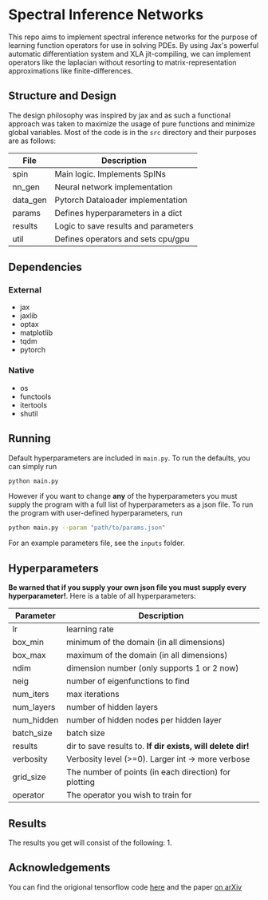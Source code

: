 # Spectral Inference Networks
This repo aims to implement spectral inference networks for the purpose of
learning function operators for use in solving PDEs. By using Jax's powerful
automatic differentiation system and XLA jit-compiling, we can implement
operators like the laplacian without resorting to matrix-representation
approximations like finite-differences.

## Structure and Design

The design philosophy was inspired by jax and as such a functional approach was
taken to maximize the usage of pure functions and minimize global variables.
Most of the code is in the `src` directory and their purposes are as follows:

| File        | Description                                   |
| ---------   | --------------------------------------------- |
| spin        | Main logic. Implements SpINs                  |
| nn_gen      | Neural network implementation                 |
| data_gen    | Pytorch Dataloader implementation             |
| params      | Defines hyperparameters in a dict             |
| results     | Logic to save results and parameters          |
| util        | Defines operators and sets cpu/gpu            |

## Dependencies

### External
- jax
- jaxlib
- optax
- matplotlib
- tqdm
- pytorch

### Native
- os
- functools
- itertools
- shutil

## Running

Default hyperparameters are included in `main.py`. To run the defaults, you can
simply run

```bash
python main.py
```

However if you want to change __any__ of the hyperparameters you must supply the
program with a full list of hyperparameters as a json file. To run the program
with user-defined hyperparameters, run

```bash
python main.py --param "path/to/params.json"
```

For an example parameters file, see the `inputs` folder.

## Hyperparameters

__Be warned that if you supply your own json file you must supply every
hyperparameter!__. Here is a table of all hyperparameters:

|Parameter    | Description                                                 |
| ---------   | ---------------------------------------------               |
| lr          | learning rate                                               |
| box_min     | minimum of the domain (in all dimensions)                   |
| box_max     | maximum of the domain (in all dimensions)                   |
| ndim        | dimension number (only supports 1 or 2 now)                 |
| neig        | number of eigenfunctions to find                            |
| num_iters   | max iterations                                              |
| num_layers  | number of hidden layers                                     |
| num_hidden  | number of hidden nodes per hidden layer                     |
| batch_size  | batch size                                                  |
| results     | dir to save results to. __If dir exists, will delete dir!__ |
| verbosity   | Verbosity level (>=0). Larger int -> more verbose           |
| grid_size   | The number of points (in each direction) for plotting       |
| operator    | The operator you wish to train for                          |

## Results

The results you get will consist of the following:
1.

## Acknowledgements

You can find the origional tensorflow code
[here](https://github.com/deepmind/spectral_inference_networks) and the paper
[on arXiv](https://arxiv.org/abs/1806.02215v3)

